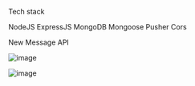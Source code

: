 Tech stack

NodeJS
ExpressJS
MongoDB
Mongoose
Pusher
Cors

New Message API

![image](https://user-images.githubusercontent.com/20209497/93025528-4c41d780-f5c4-11ea-9e25-3c8fa2f870cf.png)

![image](https://user-images.githubusercontent.com/20209497/93025466-ddfd1500-f5c3-11ea-9088-3de9979f3e13.png)
